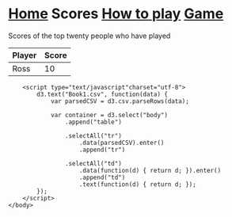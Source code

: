 <html>
<h1> <a href="https://hydra19.github.io/Hydra19.github.io/README.html">Home</a> Scores <a href="https://hydra19.github.io/Hydra19.github.io/HowToPlay.md">How to play</a> <a href="https://hydra19.github.io/Hydra19.github.io/Game.md">Game</a> </h1>

Scores of the top twenty people who have played

|Player|Score|
|------|-----|
|Ross  | 10  |

<body>
        <!-- <script src="http://d3js.org/d3.v3.min.js"></script> -->
        <script src="d3.min.js?v=3.2.8"></script>

        <script type="text/javascript"charset="utf-8">
            d3.text("Book1.csv", function(data) {
                var parsedCSV = d3.csv.parseRows(data);

                var container = d3.select("body")
                    .append("table")

                    .selectAll("tr")
                        .data(parsedCSV).enter()
                        .append("tr")

                    .selectAll("td")
                        .data(function(d) { return d; }).enter()
                        .append("td")
                        .text(function(d) { return d; });
            });
        </script>
    </body>
</html>
